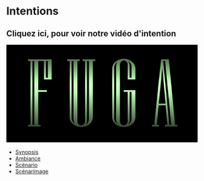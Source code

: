 # Intentions

## Cliquez ici, pour voir notre vidéo d'intention
[![Vidéo d'intention](../Assets/Images/synopsis/miniature-intention.png)]((https://youtu.be/rhUf4A05L-w))

 <!-- start-replace-subnav -->  
* [Synopsis](/20_intention/10_synopsis/)
* [Ambiance](/20_intention/20_ambiance/)
* [Scénario](/20_intention/30_scenario/)
* [Scénarimage](/20_intention/40_scenarimage/)
 <!-- end-replace-subnav -->  


